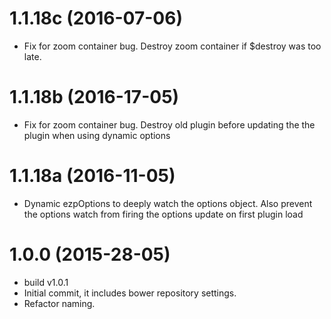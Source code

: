 <a name="1.0.0"></a>

# 1.1.18c (2016-07-06)
- Fix for zoom container bug. Destroy zoom container if $destroy was too late.

# 1.1.18b (2016-17-05)
- Fix for zoom container bug. Destroy old plugin before updating the the plugin when using dynamic options

# 1.1.18a (2016-11-05)
- Dynamic ezpOptions to deeply watch the options object. 
Also prevent the options watch from firing the options update on first plugin load

# 1.0.0 (2015-28-05)
- build v1.0.1
- Initial commit, it includes bower repository settings.
- Refactor naming.

